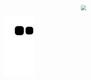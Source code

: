 <div align="center">
  <a href="https://github.com/7505504">
  <img height="180em" src="https://github-readme-stats.vercel.app/api?username=7505504&theme=github_dark&show_icons=true"/>
</div>
 
<div> 
  
  ![Snake animation](https://github.com/7505504/7505504/blob/output/github-contribution-grid-snake.svg)
  
</div>
 
